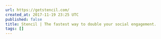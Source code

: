 ```yaml
---
url: https://getstencil.com/
created_at: 2017-11-19 23:25 UTC
published: false
title: Stencil | The fastest way to double your social engagement.
tags: []
---
```



